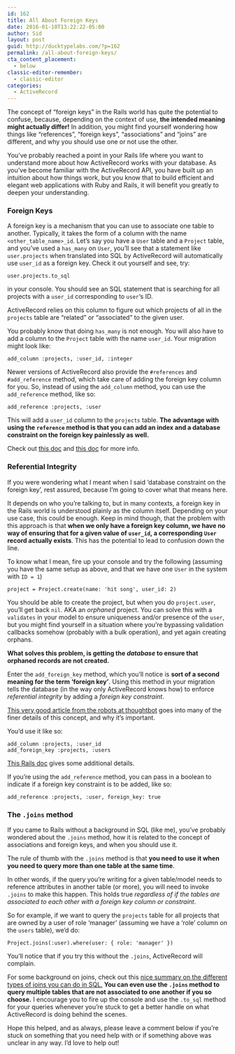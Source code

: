 ```yaml
---
id: 162
title: All About Foreign Keys
date: 2016-01-10T13:22:22-05:00
author: Sid
layout: post
guid: http://ducktypelabs.com/?p=162
permalink: /all-about-foreign-keys/
cta_content_placement:
  - below
classic-editor-remember:
  - classic-editor
categories:
  - ActiveRecord
---
```

The concept of &#8220;foreign keys&#8221; in the Rails world has quite the potential to confuse, because, depending on the context of use, **the intended meaning might actually differ!** In addition, you might find yourself wondering how things like &#8220;references&#8221;, &#8220;foreign keys&#8221;, &#8220;associations&#8221; and &#8220;joins&#8221; are different, and why you should use one or not use the other.

You&#8217;ve probably reached a point in your Rails life where you want to understand more about how ActiveRecord works with your database. As you&#8217;ve become familiar with the ActiveRecord API, you have built up an intuition about how things work, but you know that to build efficient and elegant web applications with Ruby and Rails, it will benefit you greatly to deepen your understanding.

### Foreign Keys

A foreign key is a mechanism that you can use to associate one table to another. Typically, it takes the form of a column with the name `<other_table_name>_id`. Let&#8217;s say you have a `User` table and a `Project` table, and you&#8217;ve used a `has_many` on `User`, you&#8217;ll see that a statement like `user.projects` when translated into SQL by ActiveRecord will automatically use `user_id` as a foreign key. Check it out yourself and see, try:

    user.projects.to_sql
    

in your console. You should see an SQL statement that is searching for all projects with a `user_id` corresponding to `user`&#8216;s ID.

ActiveRecord relies on this column to figure out which projects of all in the `projects` table are &#8220;related&#8221; or &#8220;associated&#8221; to the given user.

You probably know that doing `has_many` is not enough. You will also have to add a column to the `Project` table with the name `user_id`. Your migration might look like:

    add_column :projects, :user_id, :integer
    

Newer versions of ActiveRecord also provide the `#references` and `#add_reference` method, which take care of adding the foreign key column for you. So, instead of using the `add_column` method, you can use the `add_reference` method, like so:

    add_reference :projects, :user
    

This will add a `user_id` column to the `projects` table. **The advantage with using the `reference` method is that you can add an index and a database constraint on the foreign key painlessly as well.**

Check out [this doc](http://guides.rubyonrails.org/association_basics.html) and [this doc](http://edgeguides.rubyonrails.org/active_record_migrations.html) for more info.

### Referential Integrity

If you were wondering what I meant when I said &#8216;database constraint on the foreign key&#8217;, rest assured, because I&#8217;m going to cover what that means here.

It depends on who you&#8217;re talking to, but in many contexts, a foreign key in the Rails world is understood plainly as the column itself. Depending on your use case, this could be enough. Keep in mind though, that the problem with this approach is that **when we only have a foreign key column, we have no way of ensuring that for a given value of `user_id`, a corresponding `User` record actually exists**. This has the potential to lead to confusion down the line.

To know what I mean, fire up your console and try the following (assuming you have the same setup as above, and that we have one `User` in the system with `ID = 1`)

    project = Project.create(name: 'hit song', user_id: 2)
    

You should be able to create the project, but when you do `project.user`, you&#8217;ll get back `nil`. AKA an _orphaned_ project. You can solve this with a `validates` in your model to ensure uniqueness and/or presence of the `user`, but you might find yourself in a situation where you&#8217;re bypassing validation callbacks somehow (probably with a bulk operation), and yet again creating orphans.

**What solves this problem, is getting the _database_ to ensure that orphaned records are not created.**

Enter the `add_foreign_key` method, which you&#8217;ll notice is **sort of a second meaning for the term &#8216;foreign key&#8217;**. Using this method in your migration tells the database (in the way only ActiveRecord knows how) to enforce _referential integrity_ by adding a _foreign key constraint_.

[This very good article from the robots at thoughtbot](https://robots.thoughtbot.com/referential-integrity-with-foreign-keys) goes into many of the finer details of this concept, and why it&#8217;s important.

You&#8217;d use it like so:

    add_column :projects, :user_id
    add_foreign_key :projects, :users
    

[This Rails doc](http://edgeguides.rubyonrails.org/active_record_migrations.html#foreign-keys) gives some additional details.

If you&#8217;re using the `add_reference` method, you can pass in a boolean to indicate if a foreign key constraint is to be added, like so:

    add_reference :projects, :user, foreign_key: true
    

### The `.joins` method

If you came to Rails without a background in SQL (like me), you&#8217;ve probably wondered about the `.joins` method, how it is related to the concept of associations and foreign keys, and when you should use it.

The rule of thumb with the `.joins` method is that **you need to use it when you need to query more than one table at the same time**.

In other words, if the query you&#8217;re writing for a given table/model needs to reference attributes in another table (or more), you will need to invoke `.joins` to make this happen. This holds true _regardless of if the tables are associated to each other with a foreign key column or constraint_.

So for example, if we want to query the `projects` table for all projects that are owned by a user of role &#8216;manager&#8217; (assuming we have a &#8216;role&#8217; column on the `users` table), we&#8217;d do:

    Project.joins(:user).where(user: { role: 'manager' })
    

You&#8217;ll notice that if you try this without the `.joins`, ActiveRecord will complain.

For some background on joins, check out this [nice summary on the different types of joins you can do in SQL.](http://www.sql-join.com/) **You can even use the `.joins` method to query multiple tables that are not associated to one another if you so choose.** I encourage you to fire up the console and use the `.to_sql` method for your queries whenever you&#8217;re stuck to get a better handle on what ActiveRecord is doing behind the scenes.

Hope this helped, and as always, please leave a comment below if you&#8217;re stuck on something that you need help with or if something above was unclear in any way. I&#8217;d love to help out!